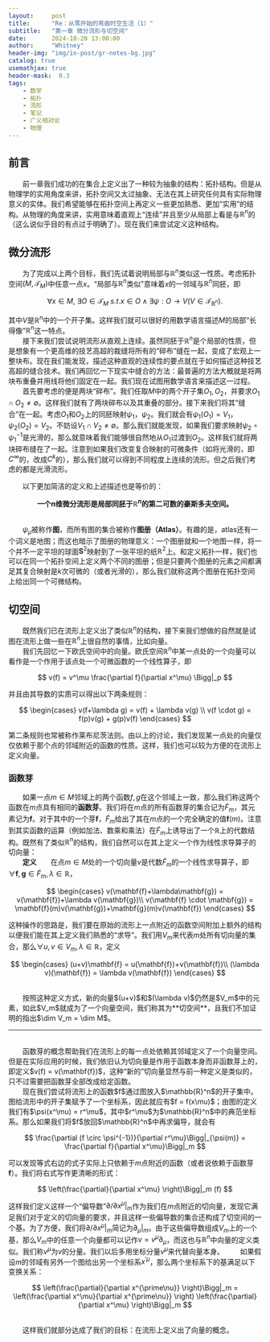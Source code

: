 ```yaml
---
layout:     post
title:      "Re：从零开始的弯曲时空生活（1）"
subtitle:   "第一章 微分流形与切空间"
date:       2024-10-20 13:00:00
author:     "Whitney"
header-img: "img/in-post/gr-notes-bg.jpg"
catalog: true
usemathjax: true
header-mask:  0.3
tags:
    - 数学
    - 拓扑
    - 流形
    - 笔记
    - 广义相对论
    - 物理
---
```


## 前言
&emsp;&emsp;前一章我们成功的在集合上定义出了一种较为抽象的结构：拓扑结构。但是从物理学的实用角度来讲，拓扑空间又太过抽象、无法在其上研究任何具有实际物理意义的实体。我们希望能够在拓扑空间上再定义一些更加熟悉、更加“实用”的结构。从物理的角度来讲，实用意味着直观上“连续”并且至少从局部上看是与$\mathbb{R}^n$的（这么说似乎目的有点过于明确了）。现在我们来尝试定义这种结构。

## 微分流形
&emsp;&emsp;为了完成以上两个目标，我们先试着说明局部与$\mathbb{R}^n$类似这一性质。考虑拓扑空间$(M, \mathcal{T}_M)$中任意一点$x$。“局部与$\mathbb{R}^n$类似”意味着$x$的一邻域与$\mathbb{R}^n$同胚，即

$$
\forall x \in M,\ \exists O \in \mathcal{T}_M\ s.t. x \in O \wedge \exists \psi : O \rightarrow V (V \in \mathcal{T}_{\mathbb{R}^n}).
$$

其中$V$是$\mathbb{R}^n$中的一个开子集。这样我们就可以很好的用数学语言描述$M$的局部“长得像”$\mathbb{R}^n$这一特点。
<br>
&emsp;&emsp;接下来我们尝试说明流形从直观上连续。虽然同胚于$\mathbb{R}^n$是个局部的性质，但是想象有一个更高维的技艺高超的裁缝将所有的“碎布”缝在一起，变成了宏观上一整块布。现在我们能发现，描述这种直观的连续性的要点就在于如何描述这种技艺高超的缝合技术。我们再回忆一下现实中缝合的方法：最普遍的方法大概就是将两块布重叠并用线将他们固定在一起。我们现在试图用数学语言来描述这一过程。
<br>
&emsp;&emsp;首先要考虑的便是两块“碎布”。我们任取$M$中的两个开子集$O_1, O_2$，并要求$O_1 \cap O_2 \neq \emptyset$。这样我们就有了两块碎布以及其重叠的部分。接下来我们将其“缝合”在一起。考虑$O_1$和$O_2$上的同胚映射$\psi_1$，$\psi_2$。我们就会有$\psi_1(O_1) = V_1$，$\psi_2(O_2) = V_2$。不妨设$V_1 \cap V_2 \neq \emptyset$。那么我们就能发现，如果我们要求映射$\psi_2 \circ \psi_1^{-1}$是光滑的，那么就意味着我们能够很自然地从$O_1$过渡到$O_2$。这样我们就将两块碎布缝在了一起。注意到如果我们改变复合映射的可微条件（如将光滑的，即$C^\infty$的，改成$C^k$的），那么我们就可以得到不同程度上连续的流形。但之后我们考虑的都是光滑流形。
<br>

&emsp;&emsp;以下更加简洁的定义和上述描述也是等价的：
<br>
**<center>一个$n$维微分流形是局部同胚于$\mathbb{R}^n$的第二可数的豪斯多夫空间。</center>**
<br>


&emsp;&emsp;$\psi_\mu$被称作**图**，而所有图的集合被称作**图册（Atlas）**。有趣的是，atlas还有一个词义是地图；而这也暗示了图册的物理意义：一个图册就和一个地图一样，将一个并不一定平坦的球面$\mathbf{S}^2$映射到了一张平坦的纸$\mathbb{R}^2$上。和定义拓扑一样，我们也可以在同一个拓扑空间上定义两个不同的图册；但是只要两个图册的元素之间都满足其复合映射是$k$次可微的（或者光滑的），那么我们就称这两个图册在拓扑空间上给出同一个可微结构。
<br>
## 切空间
&emsp;&emsp;既然我们已在流形上定义出了类似$\mathbb{R}^n$的结构，接下来我们想做的自然就是试图在流形上做一些在$\mathbb{R}^n$上很自然的事情，比如向量。
<br>
&emsp;&emsp;我们先回忆一下欧氏空间中的向量。欧氏空间$\mathbb{R}^n$中某一点处的一个向量可以看作是一个作用于该点处一个可微函数的一个线性算子，即

$$
v(f) = v^\mu \frac{\partial f}{\partial x^\mu} \Bigg|_p
$$

并且由其导数的实质可以得出以下两条规则：

$$
\begin{cases}
    v(f+\lambda g) = v(f) + \lambda v(g) \\
    v(f \cdot g) = f(p)v(g) + g(p)v(f)
\end{cases}
$$

第二条规则也常被称作莱布尼茨法则。由以上的讨论，我们发现某一点处的向量仅仅依赖于那个点的邻域附近的函数的性质。这样，我们也可以较为方便的在流形上定义向量。
<br>

### 函数芽
&emsp;&emsp;如果一点$m \in M$邻域上的两个函数$f, g$在这个邻域上一致，那么我们称这两个函数在$m$点具有相同的**函数芽**。我们将在$m$点的所有函数芽的集合记为$\tilde{F}_m$，其元素记为$\mathbf{f}$。对于其中的一个芽$\mathbf{f}$，$\tilde{F}_m$给出了其在$m$点的一个完全确定的值$\mathbf{f}(m)$。注意到其实函数的运算（例如加法、数乘和乘法）在$\tilde{F}_m$上诱导出了一个$\mathbb{R}$上的代数结构。既然有了类似$\mathbb{R}^n$的结构，我们自然可以在其上定义一个作为线性求导算子的切向量：
<br>
&emsp;&emsp;**定义**&emsp;&emsp;在点$m \in M$处的一个切向量$v$是代数$\tilde{F}_m$的一个线性求导算子，即$\forall \mathbf{f}, \mathbf{g} \in \tilde{F}_m, \lambda \in \mathbb{R}$，

$$
\begin{cases}
    v(\mathbf{f}+\lambda\mathbf{g}) = v(\mathbf{f})+\lambda v(\mathbf{g})\\
    v(\mathbf{f} \cdot \mathbf{g}) = \mathbf{f}(m)v(\mathbf{g})+\mathbf{g}(m)v(\mathbf{f})
\end{cases}
$$

这种操作的思路是，我们要在原始的流形上一点附近的函数空间附加上额外的结构以便我们能在其上定义我们熟悉的“求导”。我们用$V_m$来代表$m$处所有切向量的集合，那么$\forall u, v \in V_m , \lambda \in \mathbb{R}$，定义

$$
\begin{cases}
    (u+v)\mathbf{f} = u(\mathbf{f})+v(\mathbf{f})\\
    (\lambda v)(\mathbf{f}) = \lambda v(\mathbf{f})
\end{cases}
$$

<br>
&emsp;&emsp;按照这种定义方式，新的向量$(u+v)$和$(\lambda v)$仍然是$V_m$中的元素，如此$V_m$就成为了一个向量空间，我们称其为**切空间**，且我们不加证明的指出$\dim V_m = \dim M$。

-----

<br>
&emsp;&emsp;函数芽的概念帮助我们在流形上的每一点处依赖其邻域定义了一个向量空间。但是在实际应用的时候，我们依旧认为切向量是作用于函数本身而非函数芽上的，即定义$v(f) = v(\mathbf{f})$，这种“新的”切向量显然与前一种定义是类似的，只不过需要把函数芽全部改成给定函数。
<br>
&emsp;&emsp;现在我们尝试将流形上的函数$f$通过图放入$\mathbb{R}^n$的开子集中。图给流形中的开子集赋予了一个坐标系，因此就应有$f = f(x\mu)$；由图的定义我们有$\psi(x^\mu) = r^\mu$，其中$r^\mu$为$\mathbb{R}^n$中的典范坐标系。那么如果我们将$f$放回$\mathbb{R}^n$中再求偏导，就会有

$$
\frac{\partial (f \circ \psi^{-1})}{\partial r^\mu}\Bigg|_{\psi(m)} = \frac{\partial f}{\partial x^\mu}\Bigg|_m
$$

可以发现等式右边的式子实际上只依赖于$m$点附近的函数（或者说依赖于函数芽$\mathbf{f}$）。我们将右式写作更清晰的形式：

$$
\left(\frac{\partial}{\partial x^\mu} \right)\Bigg|_m (f)
$$

这样我们定义这样一个“偏导数”<span>$\partial/\partial x^\mu |_m$</span>作为我们在$m$点附近的切向量，发现它满足我们对于定义的切向量的要求，并且这样一些偏导数的集合还构成了切空间的一个基。为了方便，我们将<span>$\partial/\partial x^\mu |_m$</span>简记为<span>$\partial_\mu|_m$</span>。由于这些偏导数组成$V_m$上的一个基，那么$V_m$中的任意一个向量都可以记作$v = v^\mu\partial_\mu$，而这也与$\mathbb{R}^n$中向量的定义类似。我们称$v^\mu$为$v$的分量。我们以后多用坐标分量$v^\mu$来代替向量本身。
&emsp;&emsp;如果假设$m$的邻域有另外一个图给出另一个坐标系$x^{\prime\mu}$，那么两个坐标系下的基满足以下变换关系：

$$
\left(\frac{\partial}{\partial x^{\prime\nu}} \right)\Bigg|_m = \left(\frac{\partial x^\mu}{\partial x^{\prime\nu}} \right) \left(\frac{\partial}{\partial x^\mu} \right)\Bigg|_m
$$

<br>
&emsp;&emsp;这样我们就部分达成了我们的目标：在流形上定义出了向量的概念。